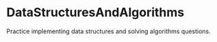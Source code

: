 # DataStructuresAndAlgorithms
Practice implementing data structures and solving algorithms questions.

